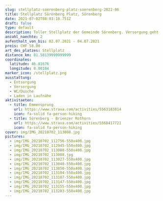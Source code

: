 ```yaml
---
slug: stellplatz-soerenberg-platz-soerenberg-2022-06
title: Stellplatz Sörenberg Platz, Sörenberg
date: 2021-07-02T08:03:18.751Z
draft: false
type: default
description: Toller Stellplatz der Gemeinde Sörenberg. Versorgung geht nur mit einer Giesskanne. Entsorgung nicht vorhanden. Das machen wir jeweils in Willisau. Outdoor Möglichkeiten ohne Ende vorhanden.
anzahl_naechte: 2
aufenthalt_von_bis: 02.07.2021 - 04.07.2021
preis: CHF 58.00
art_des_platzes: Stellplatz
distance_km: 81.58139999999999
coordinates:
  latitude: 46.81676
  longitude: 8.00184
marker_icon: /stellplatz.png
ausstattung:
  - Entsorgung
  - Versorgung
  - WC/Dusche
  - Laden in Laufnähe
aktivitaeten:
  - title: Emmensprung
    url: https://www.strava.com/activities/5563183814
    icon: fa-solid fa-person-hiking
  - title: Sörenberg - Brienzer Rothorn
    url: https://www.strava.com/activities/5568417721
    icon: fa-solid fa-person-hiking
cover: img/IMG_20210702_113008.jpg
pictures:
  - img/IMG_20210702_112756-550x400.jpg
  - img/IMG_20210702_112945-550x400.jpg
  - img/IMG_20210702_113008-550x400.jpg
  - img/IMG_20210702_113008.jpg
  - img/IMG_20210702_113027-550x400.jpg
  - img/IMG_20210702_113040-550x400.jpg
  - img/IMG_20210702_113050-550x400.jpg
  - img/IMG_20210702_113104-550x400.jpg
  - img/IMG_20210702_113107-550x400.jpg
  - img/IMG_20210702_113147-550x400.jpg
  - img/IMG_20210702_113155-550x400.jpg
  - img/IMG_20210702_113203-550x400.jpg
---
```

